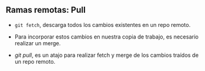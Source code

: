 ## Ramas remotas: Pull

* `git fetch`, descarga todos los cambios existentes en un repo remoto.

* Para incorporar estos cambios en nuestra copia de trabajo, es necesario realizar un merge.

* *git pull*, es un atajo para realizar fetch y merge de los cambios traídos de un repo remoto.

